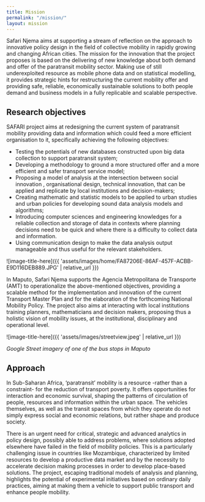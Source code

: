 ```yaml
---
title: Mission
permalink: "/mission/"
layout: mission
---
```


Safari Njema aims at supporting a stream of reflection on the approach to innovative policy design in the field of collective mobility in rapidly growing and changing African cities. The mission for the innovation that the project proposes is based on the delivering of new knowledge about both demand and offer of the paratransit mobility sector. Making use of still underexploited resource as mobile phone data and on statistical modelling, it provides strategic hints for restructuring the current mobility offer and providing safe, reliable, economically sustainable solutions to both people demand and business models in a fully replicable and scalable perspective.

## Research objectives
SAFARI project aims at redesigning the current system of paratransit mobility providing data and information which could feed a more efficient organisation to it, specifically achieving the following objectives:
- Testing the potentials of new databases constructed upon big data collection to support paratransit system;
- Developing a methodology to ground a more structured offer and a more efficient and safer transport service model;
- Proposing a model of analysis at the intersection between social innovation , organisational design, technical innovation, that can be applied and replicate by local institutions and decision-makers;
- Creating mathematic and statistic models to be applied to urban studies and urban policies for developing sound data analysis models and algorithms;
- Introducing computer sciences and engineering knowledges for a reliable collection and storage of data in contexts where planning decisions need to be quick and where there is a difficulty to collect data and information.
- Using communication design to make the data analysis output manageable and thus useful for the relevant stakeholders.

![image-title-here]({{ 'assets/images/home/FA87206E-86AF-457F-ACBB-E9D116DEB889.JPG' | relative_url }})


In Maputo, Safari Njema supports the Agencia Metropolitana de Transporte (AMT) to operationalize the above-mentioned objectives, providing a scalable method for the implementation and innovation of the current Transport Master Plan and for the elaboration of the forthcoming National Mobility Policy. The project also aims at interacting with local institutions training planners, mathematicians and decision makers, proposing thus a holistic vision of mobility issues, at the institutional, disciplinary and operational level.

![image-title-here]({{ 'assets/images/streetview.jpeg' | relative_url }})

*Google Street imagery of one of the bus stops in Maputo*

## Approach
In Sub-Saharan Africa, ‘paratransit’ mobility is a resource -rather than a constraint- for the reduction of transport poverty. It offers opportunities for interaction and economic survival, shaping the patterns of circulation of people, resources and information within the urban space. The vehicles themselves, as well as the transit spaces from which they operate do not simply express social and economic relations, but rather shape and produce society.

There is an urgent need for critical, strategic and advanced analytics in policy design, possibly able to address problems, where solutions adopted elsewhere have failed in the field of mobility policies. This is a particularly challenging issue in countries like Mozambique, characterized by limited resources to develop a productive data market and by the necessity to accelerate decision making processes in order to develop place-based solutions. The project, escaping traditional models of analysis and planning, highlights the potential of experimental initiatives based on ordinary daily practices, aiming at making them a vehicle to support public transport and enhance people mobility.
